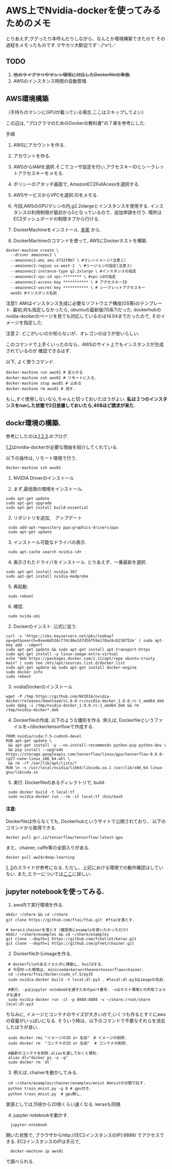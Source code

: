 # AWS上でNvidia-dockerを使ってみるためのメモ


とりあえず,ググったり本呼んだりしながら、なんとか環境構築できたので
その過程をメモったものです.マサカリ大歓迎です＼(^o^)／

## TODO
 1. ~~他のライブラリやマシン環境に対応したDockerfileの準備.~~
 2. AWSのインスタンス時間の自動管理.  

## AWS環境構築
（手持ちのマシンにGPUが載っている場合,ここはスキップしてよい）

この辺は, "プログラマのためのDockerの教科書"の７章を参考にした.

手順

1. AWSにアカウントを作る.
  1. アカウントを作る.
  2. AWSからIAMを選択.そこでユーザ設定を行い,アクセスキーIDとシークレットアクセスキーをメモる.
  3. ポリシーのアタッチ画面で, AmazonEC2FullAcessを選択する.
  4. AWSサービスからVPCを選択.IDをメモる.
  5. 今回,AWSのGPUマシンの内,g2.2xlargeとインスタンスを使用する.
     インスタンスの利用制限が最初から0となっているので、追加申請を行う.
     場所はEC2ダッシュボードの制限タブから行ける.

2. DockerMachineをインストール.
[本家](https://docs.docker.com/machine/install-machine/)
から.

3. DockerMachineのコマンドを使って, AWSにDockerホストを構築.
```
docker-machine create \
  --driver amazonec2 \
  --amazonec2-ami ami-d732f0b7 \ #マシンイメージ(注意１）
  --amazonec2-region us-west-2  \ #リージョンの指定(注意２）
  --amazonec2-instance-type g2.2xlarge \ #インスタンスの指定
  --amazonec2-vpc-id vpc-******** \ #vpc-idの指定
  --amazonec2-access-key *********** \ # アクセスキーID
  --amazonec2-secret-key *********** \ # シークレットアクセスキー
  aws01 #インスタンス名前
```
注意1: AMIはインスタンス生成に必要なソフトウエア構成(OS等)のテンプレート. 最初,何も指定しなかったら,
ubuntuの最新版(15系?)だった. dockerhubのnvidia-dockerのページを見ても対応しているのは14.04までだったので,
そのイメージを指定した.

注意２: どこがいいのか知らないが、オレゴンのほうが安いらしい.

このコマンドで上手くいったのなら、AWSのサイト上でもインスタンスが生成されているのが
確認できるはず.

以下, よく使うコマンド.
```
docker-machine run aws01 # 走らせる
docker-machine ssh aws01 # リモートに入る.
docker-machine stop aws01 # 止める
docker-machine rm aws01 # 消す.
```

もし,すぐ使用しないなら,ちゃんと切っておいたほうがよい.
**私は２つのインスタンスをrunした状態で2日放置しておいたら,40$ほど請求が来た.**


## dockr環境の構築.

参考にしたのは,[1](http://qiita.com/mana-murakami/items/2ff0c3b3ecd4ce85c2cd),[2](https://docs.docker.com/cs-engine/install/#/install-on-ubuntu-14-04-lts ),[3](http://www.muo.jp/2016/05/nvidia-docker-tensorflow.html).のブログ.

[1](http://www.slideshare.net/unnonouno/chainerdockercuda),[2](http://www.slideshare.net/yutakashino/chainer-meetup2016-0702)はnvidia-dockerが必要な理由を紹介してくれている.

以下の操作は, リモート環境で行う.
```
docker-machine ssh aws01  
```
1. NVIDIA Driverのインストール

  1. まず,最低限の環境をインストール.
  ```
  sudo apt-get update
  sudo apt-get upgrade
  sudo apt-get install build-essential
  ```
  2. リポジトリを追加,　アップデート
  ```
   sudo add-apt-repository ppa:graphics-drivers/ppa
   sudo apt-get update
  ```
  3. インストール可能なドライバの表示.
  ```
   sudo apt-cache search nvidia-\d+
  ```
  4. 表示されたドライバをインストール.
   とりあえず、一番最新を選択.
   ```
   sudo apt-get install nvidia-367
   sudo apt-get install nvidia-modprobe
   ```
  5. 再起動.
  ```
   sudo reboot
  ```
  6. 確認.
  ```
   sudo nvida-smi
  ```

2. Dockerのインスト. 公式に従う.
  ```
  curl -s 'https://sks-keyservers.net/pks/lookup?op=get&search=0xee6d536cf7dc86e2d7d56f59a178ac6c6238f52e' | sudo apt-key add --import
  sudo apt-get update && sudo apt-get install apt-transport-https
  sudo apt-get install -y linux-image-extra-virtual
  echo "deb https://packages.docker.com/1.11/apt/repo ubuntu-trusty main" | sudo tee /etc/apt/sources.list.d/docker.list
  sudo apt-get update && sudo apt-get install docker-engine
  sudo docker info
  sudo reboot
  ```
3. nvidiaDockerのインストール
  ```
  wget -P /tmp https://github.com/NVIDIA/nvidia-docker/releases/download/v1.0.0-rc/nvidia-docker_1.0.0.rc-1_amd64.deb
  sudo dpkg -i /tmp/nvidia-docker_1.0.0.rc-1_amd64.deb && rm /tmp/nvidia-docker*.deb
  ```

4. Dockerfileの作成.
  以下のような雛形を作る.
  例えば, Dockerfileというファイルを~/docker/tensorflowで作成する.

  ```
  FROM nvidia/cuda:7.5-cudnn5-devel
  RUN apt-get update \
   && apt-get install -y --no-install-recommends python-pip python-dev \
   && pip install --upgrade https://storage.googleapis.com/tensorflow/linux/gpu/tensorflow-0.9.0-cp27-none-linux_x86_64.whl \
   && rm -rf /var/lib/apt/lists/*
  RUN ln -s /usr/local/nvidia/lib64/libcuda.so.1 /usr/lib/x86_64-linux-gnu/libcuda.so
 ```

5. 実行.
  Dockerfileのあるディレクトリで, build.
  ```
   sudo docker build -t local:tf .
   sudo nvidia-docker run --rm -it local:tf /bin/bash
  ```
#### 注意:
  Dockerfileは作らなくても, Dockerhubというサイトで公開されており、
  以下のコマンドから取得できる.
  ```
  docker pull gcr.io/tensorflow/tensorflow:latest-gpu
  ```
  また、chainer, caffe等の全部入りがある.
  ```
  docker pull ww24/deep-learning
  ```
  [1](http://www.slideshare.net/ww24jp/docker-deep-learning),  [2](http://www.slideshare.net/yutakashino/chainer-meetup2016-0702)のスライドが参考になる.
  ただし、上記における環境での動作確認はしていない.
  また,エラーについては[ここ](http://www.kabuku.co.jp/developers/errors-with-tensorflow-on-gpu)に詳しい.

## jupyter notebookを使ってみる.
1. aws内で実行環境を作る.  
 ```
 mkdir ~/share && cd ~/share  
 git clone https://github.com/ftai/ftai.git　#ftaiを落とす.

 # kerasとchainerを落とす（確認用にexampleを使いたかっただけ)
 mkdir ~/share/examples && cd ~/share/examples
 git clone --depth=1 https://github.com/fchollet/keras.git
 git clone --depth=1 https://github.com/pfnet/chainer.git

 ```

2. Dockerfileからimageを作る.
 ```
  # dockerfileのあるフォルダに移動し, buildする.
  # 今回作った環境は, miniconda+keras+theano+tensorflow+chainer.
  cd ~/share/ftai/docker/cuda_v7.5/py35  
  sudo nvidia-docker build -t local:dl-py3 . #local:dl-py3はimageの名前.　

  #実行. -pはjupyter notebookを通すためのport番号. -vはホスト環境との共有フォルダを通す.　
  sudo nvidia-docker run -it -p 8888:8888 -v ~/share:/root/share local:dl-py3  
```
ちなみに, イメージとコンテナのサイズが大きいので,いくつも作るとすぐにawsの容量がいっぱいになる.
そういう時は、以下のコマンドで不要なそれらを消去したほうが良い.
 ```  
  sudo docker rmi "イメージのID or 名前"　# イメージの削除.
  sudo docker rm  "コンテナのID or 名前"  # コンテナの削除.

  #最新のコンテナを削除.aliasを通しておくと便利.
  alias dl="docker ps -a -q"
  sudo docker rm `dl`
 ```   
3. 例えば, chainerを動かしてみる.
 ```  
  cd ~/share/examples/chainer/examples/mnist #mnistの分類で試す.
  python train_mnist.py -g 0 # gpu付き.
  python train_mnist.py  # gpu無し.
 ```
 実感としては,15倍から20倍くらい速くなる. kerasも同様.

4. jupyter notebookを動かす.
 ```  
   jupyter-notebook
 ```
 開いた状態で, ブラウザからhttp://[EC2インスタンスのIP]:8888/ でアクセスできる.
 EC2インスタンスのIPは手元で,
 ```  
   docker-machine ip aws01
 ```
 で調べられる.
